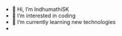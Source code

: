 - 👋 Hi, I’m IndhumathiSK
- 👀 I’m interested in coding
- 🌱 I’m currently learning new technologies
- 

<!---
indhumathisk03/indhumathisk03 is a ✨ special ✨ repository because its `README.md` (this file) appears on your GitHub profile.
You can click the Preview link to take a look at your changes.
--->
